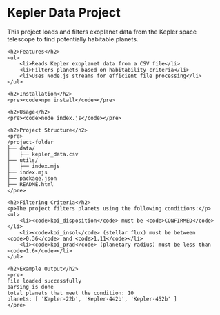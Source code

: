 <body>
    <h1>Kepler Data Project</h1>
    <p>This project loads and filters exoplanet data from the Kepler space telescope to find potentially habitable planets.</p>
    
    <h2>Features</h2>
    <ul>
        <li>Reads Kepler exoplanet data from a CSV file</li>
        <li>Filters planets based on habitability criteria</li>
        <li>Uses Node.js streams for efficient file processing</li>
    </ul>

    <h2>Installation</h2>
    <pre><code>npm install</code></pre>

    <h2>Usage</h2>
    <pre><code>node index.js</code></pre>

    <h2>Project Structure</h2>
    <pre>
    /project-folder
    ├── data/
    │   ├── kepler_data.csv
    ├── utils/
    │   ├── index.mjs
    ├── index.mjs
    ├── package.json
    ├── README.html
    </pre>

    <h2>Filtering Criteria</h2>
    <p>The project filters planets using the following conditions:</p>
    <ul>
        <li><code>koi_disposition</code> must be <code>CONFIRMED</code></li>
        <li><code>koi_insol</code> (stellar flux) must be between <code>0.36</code> and <code>1.11</code></li>
        <li><code>koi_prad</code> (planetary radius) must be less than <code>1.6</code></li>
    </ul>

    <h2>Example Output</h2>
    <pre>
    File loaded successfully
    parsing is done
    total planets that meet the condition: 10
    planets: [ 'Kepler-22b', 'Kepler-442b', 'Kepler-452b' ]
    </pre>

</body>
</html>
